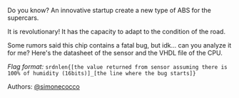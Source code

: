 Do you know? An innovative startup create a new type of ABS for the supercars.

It is revolutionary! It has the capacity to adapt to the condition of the road.

Some rumors said this chip contains a fatal bug, but idk... can you analyze it for me? Here's the datasheet of the sensor and the VHDL file of the CPU.

_Flag format:_ `srdnlen{[the value returned from sensor assuming there is 100% of humidity (16bits)]_[the line where the bug starts]}`

Authors: [@simonecocco](https://github.com/simonecocco)
